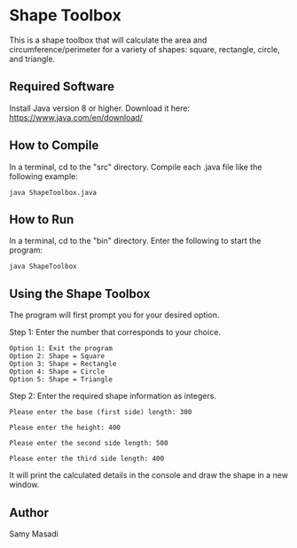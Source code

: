 # Shape Toolbox
This is a shape toolbox that will calculate the area and circumference/perimeter 
for a variety of shapes: square, rectangle, circle, and triangle.

## Required Software
Install Java version 8 or higher. Download it here: https://www.java.com/en/download/

## How to Compile
In a terminal, cd to the "src" directory. Compile each .java file like the following example:
```
java ShapeToolbox.java
```

## How to Run
In a terminal, cd to the "bin" directory. Enter the following to start the program:
```
java ShapeToolbox
```

## Using the Shape Toolbox
The program will first prompt you for your desired option.

Step 1: Enter the number that corresponds to your choice.
```
Option 1: Exit the program
Option 2: Shape = Square
Option 3: Shape = Rectangle
Option 4: Shape = Circle
Option 5: Shape = Triangle
```
Step 2: Enter the required shape information as integers.
```
Please enter the base (first side) length: 300

Please enter the height: 400

Please enter the second side length: 500

Please enter the third side length: 400
```
It will print the calculated details in the console and draw the shape in a new window.

## Author
Samy Masadi
